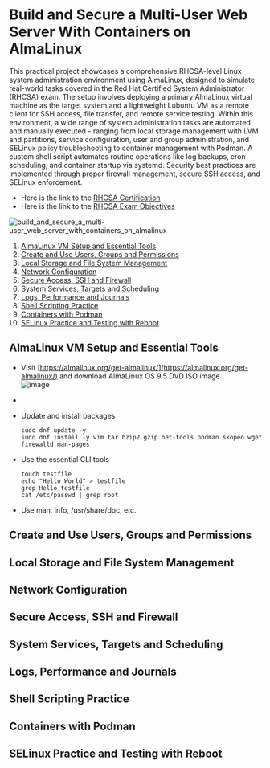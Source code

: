 # Build and Secure a Multi-User Web Server With Containers on AlmaLinux

This practical project showcases a comprehensive RHCSA-level Linux system administration environment using AlmaLinux, designed to simulate real-world tasks covered in the Red Hat Certified System Administrator (RHCSA) exam. The setup involves deploying a primary AlmaLinux virtual machine as the target system and a lightweight Lubuntu VM as a remote client for SSH access, file transfer, and remote service testing. Within this environment, a wide range of system administration tasks are automated and manually executed - ranging from local storage management with LVM and partitions, service configuration, user and group administration, and SELinux policy troubleshooting to container management with Podman. A custom shell script automates routine operations like log backups, cron scheduling, and container startup via systemd. Security best practices are implemented through proper firewall management, secure SSH access, and SELinux enforcement.

- Here is the link to the [RHCSA Certification](https://www.redhat.com/en/services/certification/rhcsa)
- Here is the link to the [RHCSA Exam Objectives](https://www.redhat.com/en/services/training/ex200-red-hat-certified-system-administrator-rhcsa-exam?section=objectives)


![build_and_secure_a_multi-user_web_server_with_containers_on_almalinux](https://github.com/user-attachments/assets/de00a1de-adc3-4645-9630-214c882f58cd)


1. [AlmaLinux VM Setup and Essential Tools](#almalinux-vm-setup-and-essential-tools)
2. [Create and Use Users, Groups and Permissions](#create-and-use-users-groups-and-permissions)
3. [Local Storage and File System Management](#local-storage-and-file-system-management)
4. [Network Configuration](#network-configuration)
5. [Secure Access, SSH and Firewall](#secure-access-ssh-and-firewall)
6. [System Services, Targets and Scheduling](#system-services-targets-and-scheduling)
7. [Logs, Performance and Journals](#logs-performance-and-journals)
8. [Shell Scripting Practice](#shell-scripting-practice)
9. [Containers with Podman](#containers-with-podman)
10. [SELinux Practice and Testing with Reboot](#selinux-practice-and-testing-with-reboot)


## AlmaLinux VM Setup and Essential Tools
- Visit [https://almalinux.org/get-almalinux/](https://almalinux.org/get-almalinux/) and download AlmaLinux OS 9.5 DVD ISO image <br />
  ![image](https://github.com/user-attachments/assets/3e1c279c-7dad-44f9-982b-d85abb435782) <br />

- 

- Update and install packages
  ```
  sudo dnf update -y
  sudo dnf install -y vim tar bzip2 gzip net-tools podman skopeo wget firewalld man-pages
  ```

- Use the essential CLI tools
  ```
  touch testfile
  echo "Hello World" > testfile
  grep Hello testfile
  cat /etc/passwd | grep root
  ```

- Use man, info, /usr/share/doc, etc.

  

## Create and Use Users, Groups and Permissions

## Local Storage and File System Management

## Network Configuration

## Secure Access, SSH and Firewall

## System Services, Targets and Scheduling

## Logs, Performance and Journals

## Shell Scripting Practice

## Containers with Podman

## SELinux Practice and Testing with Reboot



